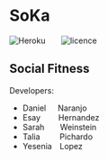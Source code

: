 # SoKa

<div align="left">
  
![Heroku](https://pyheroku-badge.herokuapp.com/?app=social-karma&style=flat-square)&emsp;&emsp;![licence](https://img.shields.io/badge/license-MIT-blue)
  
</div>
  
## Social Fitness

Developers:

- Daniel&emsp;&ensp;Naranjo
- Esay&emsp;&ensp;&ensp; Hernandez
- Sarah&emsp;&emsp;Weinstein
- Talia&emsp;&emsp;&ensp;Pichardo
- Yesenia&emsp;Lopez
